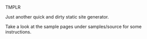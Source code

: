 TMPLR

Just another quick and dirty static site generator.

Take a look at the sample pages under samples/source for some instructions.


